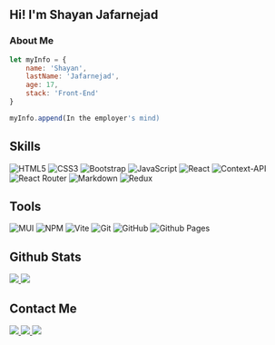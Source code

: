 <h2>Hi! I'm Shayan Jafarnejad</h2>

<h3> About Me</h3>

```Javascript
let myInfo = {
    name: 'Shayan',
    lastName: 'Jafarnejad',
    age: 17,
    stack: 'Front-End'
}

myInfo.append(In the employer's mind)
```

<h2>Skills</h2>

![HTML5](https://img.shields.io/badge/html5-%23E34F26.svg?style=for-the-badge&logo=html5&logoColor=white) 
![CSS3](https://img.shields.io/badge/css3-%231572B6.svg?style=for-the-badge&logo=css3&logoColor=white)
![Bootstrap](https://img.shields.io/badge/bootstrap-%238511FA.svg?style=for-the-badge&logo=bootstrap&logoColor=white)
![JavaScript](https://img.shields.io/badge/javascript-%23323330.svg?style=for-the-badge&logo=javascript&logoColor=%23F7DF1E)
![React](https://img.shields.io/badge/react-%2320232a.svg?style=for-the-badge&logo=react&logoColor=%2361DAFB)
![Context-API](https://img.shields.io/badge/Context--Api-000000?style=for-the-badge&logo=react)
![React Router](https://img.shields.io/badge/React_Router-CA4245?style=for-the-badge&logo=react-router&logoColor=white)
![Markdown](https://img.shields.io/badge/markdown-%23000000.svg?style=for-the-badge&logo=markdown&logoColor=white)
![Redux](https://img.shields.io/badge/redux-%23593d88.svg?style=for-the-badge&logo=redux&logoColor=white)
<h2>Tools</h2>

![MUI](https://img.shields.io/badge/MUI-%230081CB.svg?style=for-the-badge&logo=mui&logoColor=white)
![NPM](https://img.shields.io/badge/NPM-%23CB3837.svg?style=for-the-badge&logo=npm&logoColor=white)
![Vite](https://img.shields.io/badge/vite-%23646CFF.svg?style=for-the-badge&logo=vite&logoColor=white)
![Git](https://img.shields.io/badge/git-%23F05033.svg?style=for-the-badge&logo=git&logoColor=white)
![GitHub](https://img.shields.io/badge/github-%23121011.svg?style=for-the-badge&logo=github&logoColor=white)
![Github Pages](https://img.shields.io/badge/github%20pages-121013?style=for-the-badge&logo=github&logoColor=white)

<h2>Github Stats</h2>

<a href="#">
  <img src="https://github-readme-stats.vercel.app/api?username=bug-hunte-r&show_icons=true&theme=dark" />
  <img src="https://github-readme-stats.vercel.app/api/top-langs/?username=bug-hunte-r"/>
</a>

<h2>Contact Me</h2>

<p>
  <a href="https://instagram.com/shayan._.jaf_/">
    <img src="https://img.shields.io/badge/Instagram-@shayan._.jaf_-purple?style=flat&logo=instagram" />
  </a>
  <a href="https://t.me/shayan_jaf/">
    <img src="https://img.shields.io/badge/Telegram-@shayan_jaf-blue?style=flat&logo=telegram" />
  </a>
  <a href="#">
    <img src="https://img.shields.io/badge/Gmail-shayanjafarnejad75@gmail.com-red?style=flat&logo=gmail" />
  </a>
</p>
